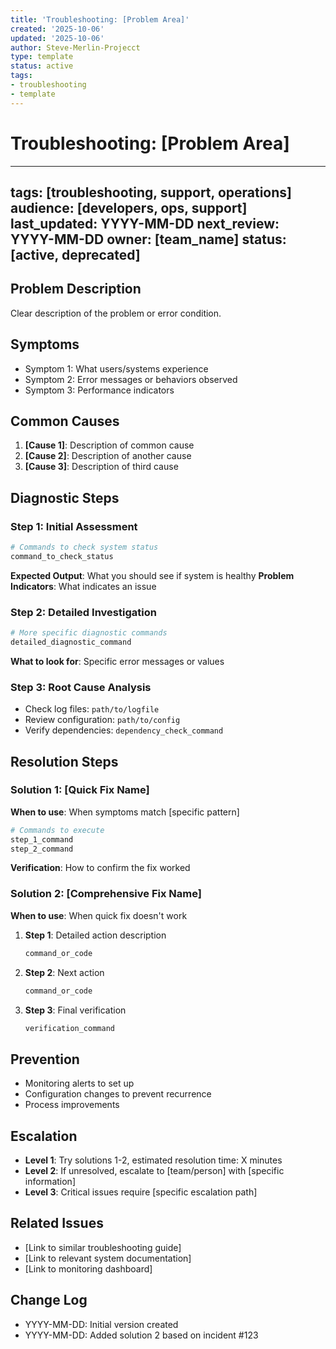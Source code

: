 ```yaml
---
title: 'Troubleshooting: [Problem Area]'
created: '2025-10-06'
updated: '2025-10-06'
author: Steve-Merlin-Projecct
type: template
status: active
tags:
- troubleshooting
- template
---
```


# Troubleshooting: [Problem Area]

---
tags: [troubleshooting, support, operations]
audience: [developers, ops, support]
last_updated: YYYY-MM-DD
next_review: YYYY-MM-DD
owner: [team_name]
status: [active, deprecated]
---

## Problem Description
Clear description of the problem or error condition.

## Symptoms
- Symptom 1: What users/systems experience
- Symptom 2: Error messages or behaviors observed
- Symptom 3: Performance indicators

## Common Causes
1. **[Cause 1]**: Description of common cause
2. **[Cause 2]**: Description of another cause
3. **[Cause 3]**: Description of third cause

## Diagnostic Steps

### Step 1: Initial Assessment
```bash
# Commands to check system status
command_to_check_status
```
**Expected Output**: What you should see if system is healthy
**Problem Indicators**: What indicates an issue

### Step 2: Detailed Investigation
```bash
# More specific diagnostic commands
detailed_diagnostic_command
```
**What to look for**: Specific error messages or values

### Step 3: Root Cause Analysis
- Check log files: `path/to/logfile`
- Review configuration: `path/to/config`
- Verify dependencies: `dependency_check_command`

## Resolution Steps

### Solution 1: [Quick Fix Name]
**When to use**: When symptoms match [specific pattern]

```bash
# Commands to execute
step_1_command
step_2_command
```

**Verification**: How to confirm the fix worked

### Solution 2: [Comprehensive Fix Name]
**When to use**: When quick fix doesn't work

1. **Step 1**: Detailed action description
   ```bash
   command_or_code
   ```

2. **Step 2**: Next action
   ```bash
   command_or_code
   ```

3. **Step 3**: Final verification
   ```bash
   verification_command
   ```

## Prevention
- Monitoring alerts to set up
- Configuration changes to prevent recurrence
- Process improvements

## Escalation
- **Level 1**: Try solutions 1-2, estimated resolution time: X minutes
- **Level 2**: If unresolved, escalate to [team/person] with [specific information]
- **Level 3**: Critical issues require [specific escalation path]

## Related Issues
- [Link to similar troubleshooting guide]
- [Link to relevant system documentation]
- [Link to monitoring dashboard]

## Change Log
- YYYY-MM-DD: Initial version created
- YYYY-MM-DD: Added solution 2 based on incident #123